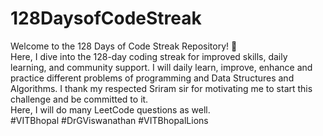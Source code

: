 # 128DaysofCodeStreak
Welcome to the 128 Days of Code Streak Repository! 🚀 
<br>
Here, I dive into the 128-day coding streak for improved skills, daily learning, and community support. I will daily learn, improve, enhance and practice different problems of programming and Data Structures and Algorithms. I thank my respected Sriram sir for motivating me to start this challenge and be committed to it.
<br>
Here, I will do many LeetCode questions as well.
<br>
#VITBhopal #DrGViswanathan #VITBhopalLions
